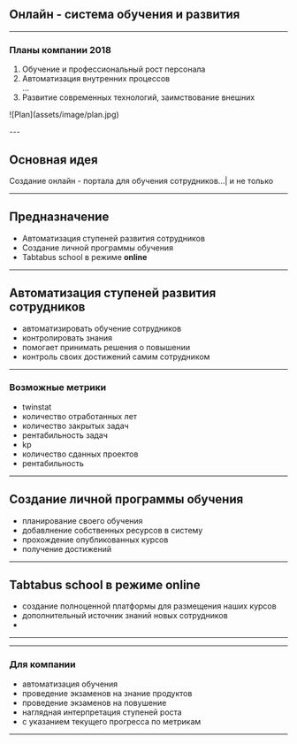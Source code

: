 
## Онлайн - система обучения и развития

---

### Планы компании 2018

1. Обучение и профессиональный рост персонала
2. Автоматизация внутренних процессов<br />
...
4. Развитие современных технологий, заимствование внешних

<p class = 'b-img-plan'>
![Plan](assets/image/plan.jpg)
</p>
---

## Основная идея

Создание онлайн - портала для обучения сотрудников...|
и не только

---
## Предназначение
- Автоматизация ступеней развития сотрудников
- Создание личной программы обучения
- Tabtabus school в режиме <b>online</b>

---
## Автоматизация ступеней развития сотрудников

- автоматизировать обучение сотрудников
- контролировать знания
- помогает принимать решения о повышении
- контроль своих достижений самим сотрудником

---
### Возможные метрики

- twinstat
 - количество отработанных лет
 - количество закрытых задач
 - рентабильность задач
- kp
 - количество сданных проектов
 - рентабильность
 
---
## Создание личной программы обучения

 - планирование своего обучения
 - добавлнение собственных ресурсов в систему
 - прохождение опубликованных курсов
 - получение достижений
---
## Tabtabus school в режиме <b>online</b>

 - создание полноценной платформы для размещения наших курсов
 - дополнительный источник знаний новых сотрудников
 - 

---

--- 

### Для компании

- автоматизация обучения
- проведение экзаменов на знание продуктов
- проведение экзаменов на повушение
- наглядная интерпретация ступеней роста
 - с указанием текущего прогресса по метрикам

---

